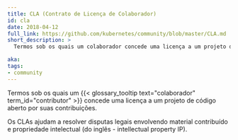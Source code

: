 ```yaml
---
title: CLA (Contrato de Licença de Colaborador)
id: cla
date: 2018-04-12
full_link: https://github.com/kubernetes/community/blob/master/CLA.md
short_description: >
  Termos sob os quais um colaborador concede uma licença a um projeto de código aberto por suas contribuições.

aka: 
tags:
- community
---
```

 Termos sob os quais um {{< glossary_tooltip text="colaborador" term_id="contributor" >}} concede uma licença a um projeto de código aberto por suas contribuições.

<!--more--> 

Os CLAs ajudam a resolver disputas legais envolvendo material contribuído e propriedade intelectual (do inglês - intellectual property IP).
